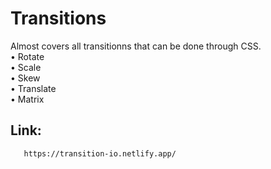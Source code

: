 # Transitions

Almost covers all transitionns that can be done through CSS.  
• Rotate  
• Scale  
• Skew  
• Translate  
• Matrix  
  
## Link:  
       https://transition-io.netlify.app/